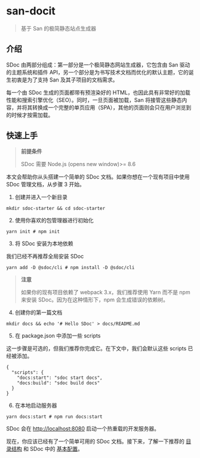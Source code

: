 # san-docit

> 基于 San 的极简静态站点生成器

## 介绍
SDoc 由两部分组成：第一部分是一个极简静态网站生成器，它包含由 San 驱动的主题系统和插件 API，另一个部分是为书写技术文档而优化的默认主题，它的诞生初衷是为了支持 San 及其子项目的文档需求。

每一个由 SDoc 生成的页面都带有预渲染好的 HTML，也因此具有非常好的加载性能和搜索引擎优化（SEO）。同时，一旦页面被加载，San 将接管这些静态内容，并将其转换成一个完整的单页应用（SPA），其他的页面则会只在用户浏览到的时候才按需加载。

## 快速上手

> **前提条件**
>
> SDoc 需要 Node.js (opens new window)>= 8.6

本文会帮助你从头搭建一个简单的 SDoc 文档。如果你想在一个现有项目中使用 SDoc 管理文档，从步骤 3 开始。

1. 创建并进入一个新目录

```shell
mkdir sdoc-starter && cd sdoc-starter
```

2. 使用你喜欢的包管理器进行初始化
```shell
yarn init # npm init
```

3. 将 SDoc 安装为本地依赖

我们已经不再推荐全局安装 SDoc

```shell
yarn add -D @sdoc/cli # npm install -D @sdoc/cli
```

> **注意**
>
> 如果你的现有项目依赖了 webpack 3.x，我们推荐使用 Yarn 而不是 npm 来安装 SDoc。因为在这种情形下，npm 会生成错误的依赖树。

4. 创建你的第一篇文档

```shell
mkdir docs && echo '# Hello SDoc' > docs/README.md
```

5. 在 package.json 中添加一些 scripts

这一步骤是可选的，但我们推荐你完成它。在下文中，我们会默认这些 scripts 已经被添加。

```shell
{
  "scripts": {
    "docs:start": "sdoc start docs",
    "docs:build": "sdoc build docs"
  }
}
```

6. 在本地启动服务器

```shell
yarn docs:start # npm run docs:start
```

SDoc 会在 <http://localhost:8080> 启动一个热重载的开发服务器。


现在，你应该已经有了一个简单可用的 SDoc 文档。接下来，了解一下推荐的 [目录结构](https://ecomfe.github.io/san-docit/guide/directory-structure/) 和 SDoc 中的 [基本配置](https://ecomfe.github.io/san-docit/guide/basic-config/)。

